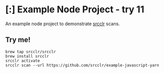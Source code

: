 # [:] Example Node Project - try 11

An example node project to demonstrate [srcclr](https://www.sourceclear.com) scans.

## Try me!

```
brew tap srcclr/srcclr
brew install srcclr
srcclr activate
srcclr scan --url https://github.com/srcclr/example-javascript-yarn
```

